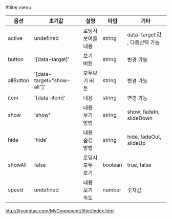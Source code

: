 #filter menu

| 옵션  | 초기값 | 설명 | 타입 | 기타 |
| ------------- | ------------- | ------------- | ------------- | ------------- |
| active  | undefined  | 로딩시 보여줄 내용 | string |  data-target 값 , 다중선택 가능|
| button  | '[data-target]' | 보기 버튼  | string | 변경 가능 |
| allButton  | '[data-target="show-all"]'  | 모두보기 버튼 | string | 변경 가능 |
| item  | '[data-item]' | 내용 | string | 변경 가능|
| show  | 'show' | 내용 보기 방법 | string | show, fadeIn, slideDown
| hide  | 'hide' | 내용 숨김 방법 | string | hide, fadeOut, slideUp
| showAll  | false  | 로딩시 모두 보기 | boolean |true, false
| speed  | undefined  | 내용 보기 속도 | number | 숫자값

http://kyungtae.com/MyConponent/filter/index.html
